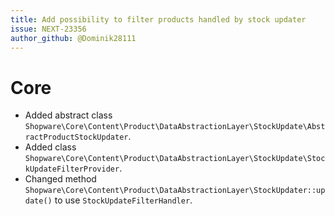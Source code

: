 ```yaml
---
title: Add possibility to filter products handled by stock updater
issue: NEXT-23356
author_github: @Dominik28111
---
```

# Core
* Added abstract class `Shopware\Core\Content\Product\DataAbstractionLayer\StockUpdate\AbstractProductStockUpdater`.
* Added class `Shopware\Core\Content\Product\DataAbstractionLayer\StockUpdate\StockUpdateFilterProvider`.
* Changed method `Shopware\Core\Content\Product\DataAbstractionLayer\StockUpdater::update()` to use `StockUpdateFilterHandler`.
